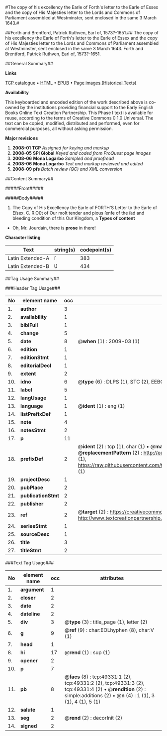 #The copy of his excellency the Earle of Forth's letter to the Earle of Essex and the copy of His Majesties letter to the Lords and Commons of Parliament assembled at Westminster, sent enclosed in the same 3 March 1643.#

##Forth and Brentford, Patrick Ruthven, Earl of, 1573?-1651.##
The copy of his excellency the Earle of Forth's letter to the Earle of Essex and the copy of His Majesties letter to the Lords and Commons of Parliament assembled at Westminster, sent enclosed in the same 3 March 1643.
Forth and Brentford, Patrick Ruthven, Earl of, 1573?-1651.

##General Summary##

**Links**

[TCP catalogue](http://www.ota.ox.ac.uk/tcp/)  • 
[HTML](http://tei.it.ox.ac.uk/tcp/Texts-HTML/free/A40/A40019.html)  • 
[EPUB](http://tei.it.ox.ac.uk/tcp/Texts-EPUB/free/A40/A40019.epub) • 
[Page images (Historical Texts)](https://data.historicaltexts.jisc.ac.uk/view?pubId=eebo-11798190e&pageId=eebo-11798190e-49331-1)

**Availability**

This keyboarded and encoded edition of the
	       work described above is co-owned by the institutions
	       providing financial support to the Early English Books
	       Online Text Creation Partnership. This Phase I text is
	       available for reuse, according to the terms of Creative
	       Commons 0 1.0 Universal. The text can be copied,
	       modified, distributed and performed, even for
	       commercial purposes, all without asking permission.

**Major revisions**

1. __2008-01__ __TCP__ *Assigned for keying and markup*
1. __2008-05__ __SPi Global__ *Keyed and coded from ProQuest page images*
1. __2008-06__ __Mona Logarbo__ *Sampled and proofread*
1. __2008-06__ __Mona Logarbo__ *Text and markup reviewed and edited*
1. __2008-09__ __pfs__ *Batch review (QC) and XML conversion*

##Content Summary##

#####Front#####

#####Body#####

1. The Copy of His Excellency the Earle of FORTH'S Letter to the Earle of Eſsex.
C. R.OƲt of Our moſt tender and pious ſenfe of the ſad and bleeding condition of this Our Kingdom, a
**Types of content**

  * Oh, Mr. Jourdain, there is **prose** in there!

**Character listing**


|Text|string(s)|codepoint(s)|
|---|---|---|
|Latin Extended-A|ſ|383|
|Latin Extended-B|Ʋ|434|

##Tag Usage Summary##

###Header Tag Usage###

|No|element name|occ|attributes|
|---|---|---|---|
|1.|__author__|3||
|2.|__availability__|1||
|3.|__biblFull__|1||
|4.|__change__|5||
|5.|__date__|8| @__when__ (1) : 2009-03 (1)|
|6.|__edition__|1||
|7.|__editionStmt__|1||
|8.|__editorialDecl__|1||
|9.|__extent__|2||
|10.|__idno__|6| @__type__ (6) : DLPS (1), STC (2), EEBO-CITATION (1), OCLC (1), VID (1)|
|11.|__label__|5||
|12.|__langUsage__|1||
|13.|__language__|1| @__ident__ (1) : eng (1)|
|14.|__listPrefixDef__|1||
|15.|__note__|4||
|16.|__notesStmt__|2||
|17.|__p__|11||
|18.|__prefixDef__|2| @__ident__ (2) : tcp (1), char (1)  •  @__matchPattern__ (2) : ([0-9\-]+):([0-9IVX]+) (1), (.+) (1)  •  @__replacementPattern__ (2) : http://eebo.chadwyck.com/downloadtiff?vid=$1&page=$2 (1), https://raw.githubusercontent.com/textcreationpartnership/Texts/master/tcpchars.xml#$1 (1)|
|19.|__projectDesc__|1||
|20.|__pubPlace__|2||
|21.|__publicationStmt__|2||
|22.|__publisher__|2||
|23.|__ref__|2| @__target__ (2) : https://creativecommons.org/publicdomain/zero/1.0/ (1), http://www.textcreationpartnership.org/docs/. (1)|
|24.|__seriesStmt__|1||
|25.|__sourceDesc__|1||
|26.|__title__|3||
|27.|__titleStmt__|2||


###Text Tag Usage###

|No|element name|occ|attributes|
|---|---|---|---|
|1.|__argument__|1||
|2.|__closer__|2||
|3.|__date__|2||
|4.|__dateline__|2||
|5.|__div__|3| @__type__ (3) : title_page (1), letter (2)|
|6.|__g__|9| @__ref__ (9) : char:EOLhyphen (8), char:V (1)|
|7.|__head__|1||
|8.|__hi__|17| @__rend__ (1) : sup (1)|
|9.|__opener__|2||
|10.|__p__|7||
|11.|__pb__|8| @__facs__ (8) : tcp:49331:1 (2), tcp:49331:2 (2), tcp:49331:3 (2), tcp:49331:4 (2)  •  @__rendition__ (2) : simple:additions (2)  •  @__n__ (4) : 1 (1), 3 (1), 4 (1), 5 (1)|
|12.|__salute__|1||
|13.|__seg__|2| @__rend__ (2) : decorInit (2)|
|14.|__signed__|2||
